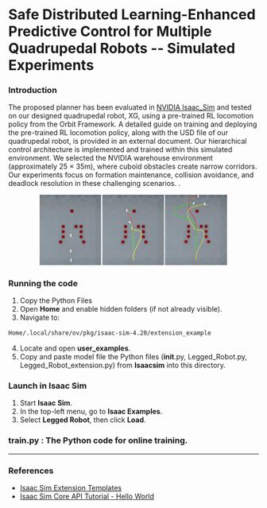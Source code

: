 
# Safe Distributed Learning-Enhanced Predictive Control for Multiple Quadrupedal Robots -- Simulated Experiments

### Introduction

The proposed planner has been evaluated in [NVIDIA Isaac_Sim](https://developer.nvidia.com/isaac/sim) and tested on our designed quadrupedal robot, XG, using a pre-trained RL locomotion policy from the Orbit Framework. A detailed guide on training and deploying the pre-trained RL locomotion policy, along with the USD file of our quadrupedal robot, is provided in an external document. Our hierarchical control architecture is implemented and trained within this simulated environment. We selected the NVIDIA warehouse environment (approximately 25 × 35m), where cuboid obstacles create narrow corridors. Our experiments focus on formation maintenance, collision avoidance, and deadlock resolution in these challenging scenarios.
.
<div align="center">

  <img src="assets/fig5.png" width="75%"/>
</div>

### Running the code

1. Copy the Python Files  
2. Open **Home** and enable hidden folders (if not already visible).  
3. Navigate to:  
```bash
Home/.local/share/ov/pkg/isaac-sim-4.20/extension_example
```

4. Locate and open **user_examples**.  
5. Copy and paste model file the Python files (__init__.py, Legged_Robot.py, Legged_Robot_extension.py) from **Isaacsim** into this directory.  

### Launch in Isaac Sim  
1. Start **Isaac Sim**.  
2. In the top-left menu, go to **Isaac Examples**.  
3. Select **Legged Robot**, then click **Load**.  

### train.py : The Python code for online training.

---

### References  
- [Isaac Sim Extension Templates](https://docs.omniverse.nvidia.com/isaacsim/latest/advanced_tutorials/tutorial_extension_templates.html)  
- [Isaac Sim Core API Tutorial - Hello World](https://docs.omniverse.nvidia.com/isaacsim/latest/core_api_tutorials/tutorial_core_hello_world.html)  

